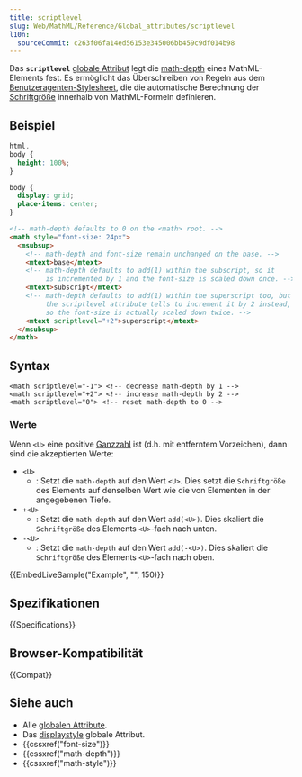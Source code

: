 ```yaml
---
title: scriptlevel
slug: Web/MathML/Reference/Global_attributes/scriptlevel
l10n:
  sourceCommit: c263f06fa14ed56153e345006bb459c9df014b98
---
```


Das **`scriptlevel`** [globale Attribut](/de/docs/Web/MathML/Reference/Global_attributes) legt die [math-depth](/de/docs/Web/CSS/math-depth) eines MathML-Elements fest. Es ermöglicht das Überschreiben von Regeln aus dem [Benutzeragenten-Stylesheet](/de/docs/Web/CSS/CSS_cascade/Cascade#user-agent_stylesheets), die die automatische Berechnung der [Schriftgröße](/de/docs/Web/CSS/font-size) innerhalb von MathML-Formeln definieren.

## Beispiel

```css hidden
html,
body {
  height: 100%;
}

body {
  display: grid;
  place-items: center;
}
```

```html
<!-- math-depth defaults to 0 on the <math> root. -->
<math style="font-size: 24px">
  <msubsup>
    <!-- math-depth and font-size remain unchanged on the base. -->
    <mtext>base</mtext>
    <!-- math-depth defaults to add(1) within the subscript, so it
         is incremented by 1 and the font-size is scaled down once. -->
    <mtext>subscript</mtext>
    <!-- math-depth defaults to add(1) within the superscript too, but
         the scriptlevel attribute tells to increment it by 2 instead,
         so the font-size is actually scaled down twice. -->
    <mtext scriptlevel="+2">superscript</mtext>
  </msubsup>
</math>
```

## Syntax

```html-nolint
<math scriptlevel="-1"> <!-- decrease math-depth by 1 -->
<math scriptlevel="+2"> <!-- increase math-depth by 2 -->
<math scriptlevel="0"> <!-- reset math-depth to 0 -->
```

### Werte

Wenn `<U>` eine positive [Ganzzahl](/de/docs/Web/CSS/integer) ist (d.h. mit entferntem Vorzeichen), dann sind die akzeptierten Werte:

- `<U>`
  - : Setzt die `math-depth` auf den Wert `<U>`. Dies setzt die `Schriftgröße` des Elements auf denselben Wert wie die von Elementen in der angegebenen Tiefe.
- `+<U>`
  - : Setzt die `math-depth` auf den Wert `add(<U>)`. Dies skaliert die `Schriftgröße` des Elements `<U>`-fach nach unten.
- `-<U>`
  - : Setzt die `math-depth` auf den Wert `add(-<U>)`. Dies skaliert die `Schriftgröße` des Elements `<U>`-fach nach oben.

{{EmbedLiveSample("Example", "", 150)}}

## Spezifikationen

{{Specifications}}

## Browser-Kompatibilität

{{Compat}}

## Siehe auch

- Alle [globalen Attribute](/de/docs/Web/MathML/Reference/Global_attributes).
- Das [displaystyle](/de/docs/Web/MathML/Reference/Global_attributes/displaystyle) globale Attribut.
- {{cssxref("font-size")}}
- {{cssxref("math-depth")}}
- {{cssxref("math-style")}}

